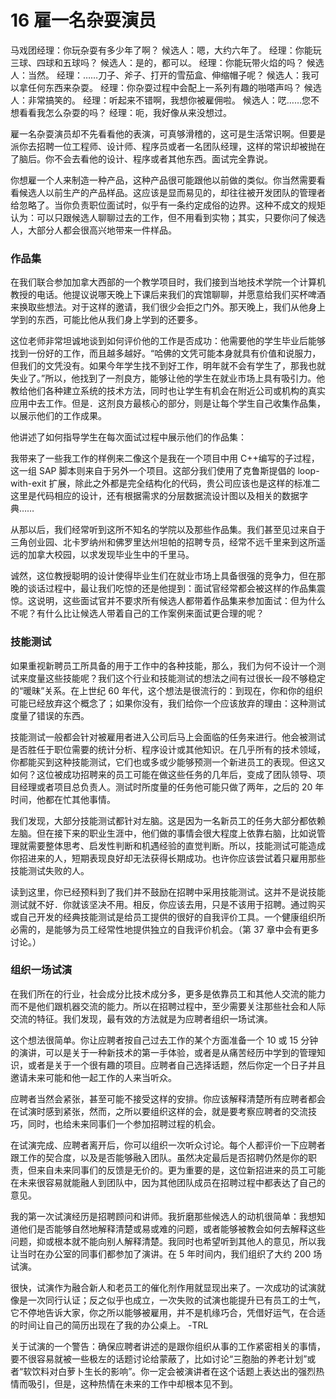 # 16 雇一名杂耍演员

马戏团经理：你玩杂耍有多少年了啊？ 候选人：嗯，大约六年了。 经理：你能玩三球、四球和五球吗？ 候选人：是的，都可以。 经理：你能玩带火焰的吗？ 候选人：当然。 经理：……刀子、斧子、打开的雪茄盒、伸缩帽子呢？ 候选人：我可以拿任何东西来杂耍。 经理：你杂耍过程中会配上一系列有趣的啪嗒声吗？ 候选人：非常搞笑的。 经理：听起来不错啊，我想你被雇佣啦。 候选人：呓……您不想看看我怎么杂耍的吗？ 经理：呃，我好像从来没想过。

雇一名杂耍演员却不先看看他的表演，可真够滑稽的，这可是生活常识啊。但要是派你去招聘一位工程师、设计师、程序员或者一名团队经理，这样的常识却被抛在了脑后。你不会去看他的设计、程序或者其他东西。面试完全靠说。

你想雇一个人来制造一种产品，这种产品很可能跟他以前做的类似。你当然需要看看候选人以前生产的产品样品。这应该是显而易见的，却往往被开发团队的管理者给忽略了。当你负责职位面试时，似乎有一条约定成俗的边界。这种不成文的规矩认为：可以只跟候选人聊聊过去的工作，但不用看到实物；其实，只要你问了候选人，大部分人都会很高兴地带来一件样品。

### 作品集



在我们联合参加加拿大西部的一个教学项目时，我们接到当地技术学院一个计算机教授的电话。他提议说哪天晚上下课后来我们的宾馆聊聊，并愿意给我们买杯啤酒来换取些想法。对于这样的邀请，我们很少会拒之门外。那天晚上，我们从他身上学到的东西，可能比他从我们身上学到的还要多。

这位老师非常坦诚地谈到如何评价他的工作是否成功：他需要他的学生毕业后能够找到一份好的工作，而且越多越好。“哈佛的文凭可能本身就具有价值和说服力，但我们的文凭没有。如果今年学生找不到好工作，明年就不会有学生了，那我也就失业了。”所以，他找到了一剂良方，能够让他的学生在就业市场上具有吸引力。他教给他们各种建立系统的技术方法，同时也让学生有机会在附近公司或机构的真实应用中去工作。但是．这剂良方最核心的部分，则是让每个学生自己收集作品集，以展示他们的工作成果。

他讲述了如何指导学生在每次面试过程中展示他们的作品集：

我带来了一些我工作的样例来二像这个是我在一个项目中用 C++编写的子过程，这一组 SAP 脚本则来自于另外一个项目。这部分我们使用了克鲁斯提倡的 loop-with-exit 扩展，除此之外都是完全结构化的代码，贵公司应该也是这样的标准二这里是代码相应的设计，还有根据需求的分层数据流设计图以及相关的数据字典……

从那以后，我们经常听到这所不知名的学院以及那些作品集。我们甚至见过来自于三角创业园、北卡罗纳州和佛罗里达州坦帕的招聘专员，经常不远千里来到这所遥远的加拿大校园，以求发现毕业生中的千里马。

诚然，这位教授聪明的设计使得毕业生们在就业市场上具备很强的竞争力，但在那晚的谈话过程中，最让我们吃惊的还是他提到：面试官经常都会被这样的作品集震惊。这说明，这些面试官并不要求所有候选人都带着作品集来参加面试：但为什么不呢？有什么比让候选人带着自己的工作案例来面试更合理的呢？

### 技能测试



如果重视新聘员工所具备的用于工作中的各种技能，那么，我们为何不设计一个测试来度量这些技能呢？我们这个行业和技能测试的想法之间有过很长一段不够稳定的“暖昧”关系。在上世纪 60 年代，这个想法是很流行的：到现在，你和你的组织可能已经放弃这个概念了；如果你没有，我们给你一个应该放弃的理由：这种测试度量了错误的东西。

技能测试一般都会针对被雇用者进入公司后马上会面临的任务来进行。他会被测试是否胜任于职位需要的统计分析、程序设计或其他知识。在几乎所有的技术领域，你都能买到这种技能测试，它们也或多或少能够预测一个新进员工的表现。但这又如何？这位被成功招聘来的员工可能在做这些任务的几年后，变成了团队领导、项目经理或者项目总负责人。测试时所度量的任务他可能只做了两年，之后的 20 年时间，他都在忙其他事情。

我们发现，大部分技能测试都针对左脑。这是因为一名新员工的任务大部分都依赖左脑。但在接下来的职业生涯中，他们做的事情会很大程度上依靠右脑，比如说管理就需要整体思考、启发性判断和机遇经验的直觉判断。所以，技能测试可能造成你招进来的人，短期表现良好却无法获得长期成功。也许你应该尝试着只雇用那些技能测试失败的人。

读到这里，你已经预料到了我们并不鼓励在招聘中采用技能测试。这并不是说技能测试就不好．你就该坚决不用。相反，你应该去用，只是不该用于招聘。通过购买或自己开发的经典技能测试是给员工提供的很好的自我评价工具。一个健康组织所必需的，是能够为员工经常性地提供独立的自我评价机会。（第 37 章中会有更多讨论。）

### 组织一场试演



在我们所在的行业，社会成分比技术成分多，更多是依靠员工和其他人交流的能力而不是他们跟机器交流的能力。所以在招聘过程中，至少需要关注那些社会和人际交流的特征。我们发现，最有效的方法就是为应聘者组织一场试演。

这个想法很简单。你让应聘者按自己过去工作的某个方面准备一个 10 或 15 分钟的演讲，可以是关于一种新技术的第一手体验，或者是从痛苦经历中学到的管理知识，或者是关于一个很有趣的项目。应聘者自己选择话题，然后你定一个日子并且邀请未来可能和他一起工作的人来当听众。

应聘者当然会紧张，甚至可能不接受这样的安排。你应该解释清楚所有应聘者都会在试演时感到紧张，然而，之所以要组织这样的会，就是要考察应聘者的交流技巧，同时，也给未来同事们一个参加招聘过程的机会。

在试演完成、应聘者离开后，你可以组织一次听众讨论。每个人都评价一下应聘者跟工作的契合度，以及是否能够融入团队。虽然决定最后是否招聘仍然是你的职责，但来自未来同事们的反馈是无价的。更为重要的是，这位新招进来的员工可能在未来很容易就能融人到团队中，因为其他团队成员在招聘过程中都表达了自己的意见。

我的第一次试演经历是招聘顾问和讲师。我折磨那些候选人的动机很简单：我想知道他们是否能够自然地解释清楚或易或难的问题，或者能够被教会如何去解释这些问题，抑或根本就不能向别人解释清楚。我同时也希望听到其他人的意见，所以我让当时在办公室的同事们都参加了演讲。在 5 年时间内，我们组织了大约 200 场试演。

很快，试演作为融合新人和老员工的催化剂作用就显现出来了。一次成功的试演就像是一次同行认证；反之似乎也成立，一次失败的试演也能提升已有员工的士气，它不停地告诉大家，你之所以能够被雇用，并不是机缘巧合，凭借好运气，在合适的时间让自己的简历出现在了我的办公桌上。 -TRL

关于试演的一个警告：确保应聘者讲述的是跟你组织从事的工作紧密相关的事情，要不很容易就被一些极左的话题讨论给蒙蔽了，比如讨论“三胞胎的养老计划”或者“软饮料对白萝卜生长的影响”。你一定会被演讲者在这个话题上表达出的强烈热情而吸引，但是，这种热情在未来的工作中却根本见不到。
